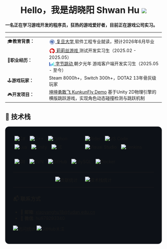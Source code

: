<h1 align="center"><b>Hello，我是胡晓阳 Shwan Hu </b><img src="https://media.giphy.com/media/hvRJCLFzcasrR4ia7z/giphy.gif" width="35"></h1>

**一名正在学习游戏开发的程序员，狂热的游戏爱好者，目前正在游戏公司实习。**

---

<table>
  <tr>
    <td width="120px" align="left">🎓<b>教育背景：</b></td>
    <td>
      <a href="https://www.fudan.edu.cn/">
        <img src="images/复旦蓝色校徽(白底).png" alt="复旦大学LOGO" width="20" height="20" align="center"/> 复旦大学
      </a>
      软件工程专业就读，预计2026年6月毕业
    </td>
  </tr>
  <tr>
    <td width="120px" align="left">🏢<b>职业经历：</b></td>
    <td>
      <a href="https://www.lilithgames.com/">
        <img src="images/lilithLOGO.png" alt="莉莉丝游戏LOGO" width="20" height="20" align="center"/> 莉莉丝游戏
      </a>
      测试开发实习生（2025.02 - 2025.05）<br>
      <a href="https://www.nvsgames.cn/">
        <img src="images/ByteDance.png" alt="字节跳动" width="17" height="17" align="center"/> 字节跳动
      </a>
      朝夕光年 游戏客户端开发实习生（2025.05 - 至今）
    </td>
  </tr>
  <tr>
    <td width="120px" align="left">🕹️<b>游戏玩家：</b></td>
    <td>Steam 8000h+，Switch 300h+，DOTA2 13年骨灰级玩家</td>
  </tr>
  <tr>
    <td width="120px" align="left">🎮<b>开发项目：</b></td>
    <td>
      <a href="https://github.com/ShawnHu0815/Unity-PJ3-KunkunFly">坤坤勇敢飞 KunkunFly Demo</a>
      基于Unity 2D物理引擎的横版跳跃游戏，实现角色动态碰撞检测与跳跃机制
    </td>
  </tr>

</table>


## 🔧 技术栈

<div style="background-color: #0d1117; padding: 25px; border-radius: 12px; margin: 10px 0;">
  <!-- 编程语言和开发工具 -->
  <div style="display: flex; margin-bottom: 20px;">
    <div style="flex: 1;">
      <img src="https://img.shields.io/badge/C%23-239120?style=for-the-badge&logo=dotnet&logoColor=white" alt="C#" style="margin: 5px;"/>
      <img src="https://img.shields.io/badge/C%2B%2B-00599C?style=for-the-badge&logo=c%2B%2B&logoColor=white" alt="C++" style="margin: 5px;"/>
      <img src="https://img.shields.io/badge/Python-3776AB?style=for-the-badge&logo=python&logoColor=white" alt="Python" style="margin: 5px"/>
      <img src="https://img.shields.io/badge/Lua-2C2D72?style=for-the-badge&logo=lua&logoColor=white" alt="Lua" style="margin: 5px"/>
      <img src="https://img.shields.io/badge/Unity-000000?style=for-the-badge&logo=unity&logoColor=white" alt="Unity" style="margin: 5px"/>
      <img src="https://img.shields.io/badge/Unreal_Engine-472583?style=for-the-badge&logo=unreal-engine&logoColor=white" alt="UE" style="margin: 5px"/>
    </div>
    <div style="flex: 1;">
      <img src="https://img.shields.io/badge/Rider-000000?style=for-the-badge&logo=rider&logoColor=white" alt="Rider" style="margin: 5px"/>
      <img src="https://img.shields.io/badge/VS_Code-007ACC?style=for-the-badge&logo=visual-studio-code&logoColor=white" alt="VS Code" style="margin: 5px"/>
      <img src="https://img.shields.io/badge/Visual_Studio-5C2D91?style=for-the-badge&logo=visual-studio&logoColor=white" alt="Visual Studio" style="margin: 5px;"/>
      <img src="https://img.shields.io/badge/Jenkins-D24929?style=for-the-badge&logo=jenkins&logoColor=white" alt="Jenkins" style="margin: 5px;"/>
    </div>
  </div>
  <!-- 版本控制和数据库 -->
  <div style="display: flex; margin-bottom: 20px;">
    <div style="flex: 1;">
      <img src="https://img.shields.io/badge/Git-F05032?style=for-the-badge&logo=git&logoColor=white" alt="Git" style="margin: 5px"/>
      <img src="https://img.shields.io/badge/SVN-000000?style=for-the-badge&logo=subversion&logoColor=white" alt="SVN" style="margin: 5px"/>
      <img src="https://img.shields.io/badge/GitHub-181717?style=for-the-badge&logo=github&logoColor=white" alt="GitHub" style="margin: 5px"/>
      <img src="https://img.shields.io/badge/MySQL-4479A1?style=for-the-badge&logo=mysql&logoColor=white" alt="MySQL" style="margin: 5px"/>
      <img src="https://img.shields.io/badge/Docker-2496ED?style=for-the-badge&logo=docker&logoColor=white" alt="Docker" style="margin: 5px"/>
    </div>
  </div>

---

<div align="center">
  <img height="170" src="https://github-readme-stats.vercel.app/api?username=shawnhu0815&show_icons=true&theme=dark&locale=en&hide=contribs" alt="贡献统计" style="margin-right: 20px;" />
  <img height="170" src="https://github-readme-stats.vercel.app/api/top-langs?username=shawnhu0815&show_icons=true&theme=dark&locale=en&layout=compact&card_width=320" alt="技术栈统计"/>
</div>

---

### 📬 联系方式
- 📧 **邮箱**: xiaoyanghu18@fudan.edu.cn  
- 📱 **微信**: hu979293340

<p align="left"> 
  <img src="https://komarev.com/ghpvc/?username=shawnhu0815&label=ProfileViews&color=0e75b6&style=flat" alt="访问统计" /> 
  <img src="https://img.shields.io/github/followers/shawnhu0815?label=Follow&style=social" alt="GitHub关注" />
</p>
